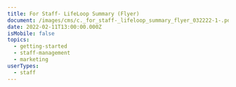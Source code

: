 ```yaml
---
title: For Staff- LifeLoop Summary (Flyer)
document: /images/cms/c._for_staff-_lifeloop_summary_flyer_032222-1-.pdf
date: 2022-02-11T13:00:00.000Z
isMobile: false
topics:
  - getting-started
  - staff-management
  - marketing
userTypes:
  - staff
---
```

